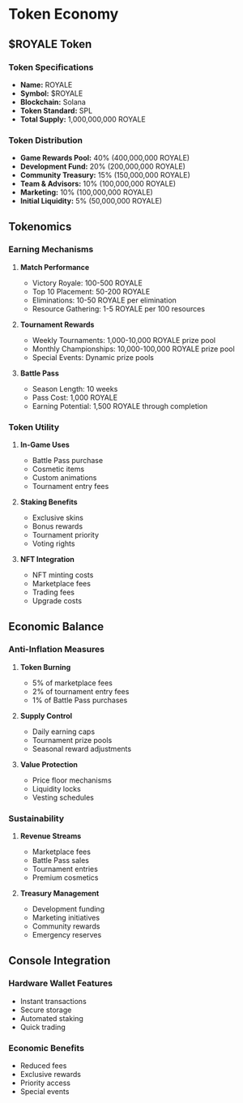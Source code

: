 # Token Economy

## $ROYALE Token

### Token Specifications
- **Name:** ROYALE
- **Symbol:** $ROYALE
- **Blockchain:** Solana
- **Token Standard:** SPL
- **Total Supply:** 1,000,000,000 ROYALE

### Token Distribution
- **Game Rewards Pool:** 40% (400,000,000 ROYALE)
- **Development Fund:** 20% (200,000,000 ROYALE)
- **Community Treasury:** 15% (150,000,000 ROYALE)
- **Team & Advisors:** 10% (100,000,000 ROYALE)
- **Marketing:** 10% (100,000,000 ROYALE)
- **Initial Liquidity:** 5% (50,000,000 ROYALE)

## Tokenomics

### Earning Mechanisms
1. **Match Performance**
   - Victory Royale: 100-500 ROYALE
   - Top 10 Placement: 50-200 ROYALE
   - Eliminations: 10-50 ROYALE per elimination
   - Resource Gathering: 1-5 ROYALE per 100 resources

2. **Tournament Rewards**
   - Weekly Tournaments: 1,000-10,000 ROYALE prize pool
   - Monthly Championships: 10,000-100,000 ROYALE prize pool
   - Special Events: Dynamic prize pools

3. **Battle Pass**
   - Season Length: 10 weeks
   - Pass Cost: 1,000 ROYALE
   - Earning Potential: 1,500 ROYALE through completion

### Token Utility
1. **In-Game Uses**
   - Battle Pass purchase
   - Cosmetic items
   - Custom animations
   - Tournament entry fees

2. **Staking Benefits**
   - Exclusive skins
   - Bonus rewards
   - Tournament priority
   - Voting rights

3. **NFT Integration**
   - NFT minting costs
   - Marketplace fees
   - Trading fees
   - Upgrade costs

## Economic Balance

### Anti-Inflation Measures
1. **Token Burning**
   - 5% of marketplace fees
   - 2% of tournament entry fees
   - 1% of Battle Pass purchases

2. **Supply Control**
   - Daily earning caps
   - Tournament prize pools
   - Seasonal reward adjustments

3. **Value Protection**
   - Price floor mechanisms
   - Liquidity locks
   - Vesting schedules

### Sustainability
1. **Revenue Streams**
   - Marketplace fees
   - Battle Pass sales
   - Tournament entries
   - Premium cosmetics

2. **Treasury Management**
   - Development funding
   - Marketing initiatives
   - Community rewards
   - Emergency reserves

## Console Integration

### Hardware Wallet Features
- Instant transactions
- Secure storage
- Automated staking
- Quick trading

### Economic Benefits
- Reduced fees
- Exclusive rewards
- Priority access
- Special events 